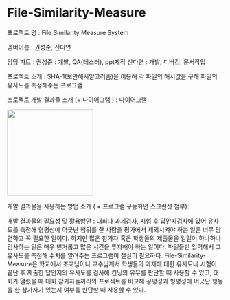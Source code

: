 # File-Similarity-Measure
프로젝트 명 :  File Similarity Measure System

멤버이름 : 권성준, 신다연

담당 파트 : 
          권성준 : 개발, QA(테스터), ppt제작
          신다연 : 개발, 디버깅, 문서작업
          
프로젝트 소개 : SHA-1(보안해시알고리즘)을 이용해 각 파일의 해시값을 구해 파일의 유사도를 측정해주는 프로그램  
          
          
프로젝트 개발 결과물 소개 (+ 다이어그램 ) :
다이어그램 
<div>
          <img width="200" src="https://user-images.githubusercontent.com/43159901/69979077-f50cd200-1570-11ea-83d2-adc59d062766.png">

개발 결과물을 사용하는 방법 소개 ( + 프로그램 구동화면 스크린샷 첨부): 


개발 결과물의 필요성 및 활용방안 : 
  대회나 과제검사, 시험 후 답안지검사에 있어 유사도를 측정해 형평성에 어긋난 행위를 한 사람을 평가에서 제외시켜야 하는 일은 너무 당연하고 꼭 필요한 일이다. 하지만 많은 참가자 혹은 학생들의 제출물을 일일이 하나하나 검사하는 일은 매우 번거롭고 많은 시간을 투자해야 하는 일이다. 파일들만 입력해서 그 유사도를 측정해 수치를 알려주는 프로그램이 절실히 필요하다. File-Similarity-Measure은 학교에서 조교님이나 교수님께서 학생들의 과제에 대한 유사도나 시험이 끝난 후 제출한 답안지의 유사도를 검사해 컨닝의 유무를 판단할 때 사용할 수 있고, 대회가 열렸을 때 대회 참가자들끼리의 프로젝트를 비교해 공평성과 형평성에 어긋난 행동을 한 참가자가 있는지 여부를 판단할 때 사용할 수 있다.  



